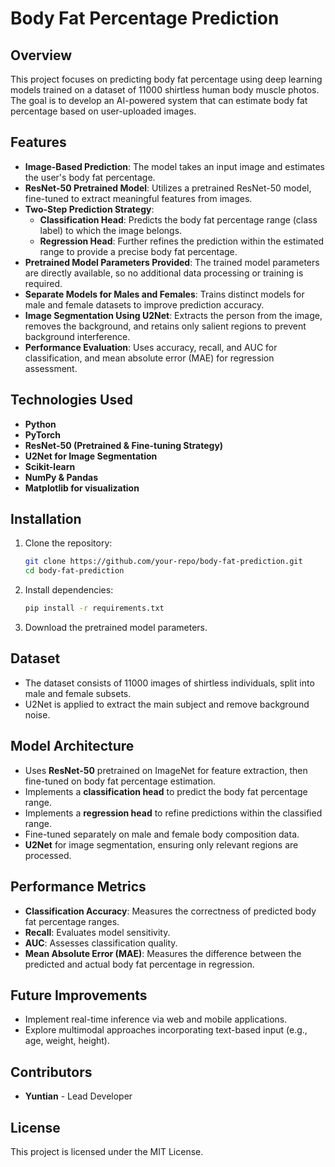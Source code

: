 # Body Fat Percentage Prediction

## Overview

This project focuses on predicting body fat percentage using deep learning models trained on a dataset of 11000 shirtless human body muscle photos. The goal is to develop an AI-powered system that can estimate body fat percentage based on user-uploaded images.

## Features

- **Image-Based Prediction**: The model takes an input image and estimates the user's body fat percentage.
- **ResNet-50 Pretrained Model**: Utilizes a pretrained ResNet-50 model, fine-tuned to extract meaningful features from images.
- **Two-Step Prediction Strategy**:
  - **Classification Head**: Predicts the body fat percentage range (class label) to which the image belongs.
  - **Regression Head**: Further refines the prediction within the estimated range to provide a precise body fat percentage.
- **Pretrained Model Parameters Provided**: The trained model parameters are directly available, so no additional data processing or training is required.
- **Separate Models for Males and Females**: Trains distinct models for male and female datasets to improve prediction accuracy.
- **Image Segmentation Using U2Net**: Extracts the person from the image, removes the background, and retains only salient regions to prevent background interference.
- **Performance Evaluation**: Uses accuracy, recall, and AUC for classification, and mean absolute error (MAE) for regression assessment.

## Technologies Used

- **Python**
- **PyTorch**
- **ResNet-50 (Pretrained & Fine-tuning Strategy)**
- **U2Net for Image Segmentation**
- **Scikit-learn**
- **NumPy & Pandas**
- **Matplotlib for visualization**

## Installation

1. Clone the repository:
   ```bash
   git clone https://github.com/your-repo/body-fat-prediction.git
   cd body-fat-prediction
   ```
2. Install dependencies:
   ```bash
   pip install -r requirements.txt
   ```
3. Download the pretrained model parameters.

## Dataset

- The dataset consists of 11000 images of shirtless individuals, split into male and female subsets.
- U2Net is applied to extract the main subject and remove background noise.

## Model Architecture

- Uses **ResNet-50** pretrained on ImageNet for feature extraction, then fine-tuned on body fat percentage estimation.
- Implements a **classification head** to predict the body fat percentage range.
- Implements a **regression head** to refine predictions within the classified range.
- Fine-tuned separately on male and female body composition data.
- **U2Net** for image segmentation, ensuring only relevant regions are processed.

## Performance Metrics

- **Classification Accuracy**: Measures the correctness of predicted body fat percentage ranges.
- **Recall**: Evaluates model sensitivity.
- **AUC**: Assesses classification quality.
- **Mean Absolute Error (MAE)**: Measures the difference between the predicted and actual body fat percentage in regression.

## Future Improvements

- Implement real-time inference via web and mobile applications.
- Explore multimodal approaches incorporating text-based input (e.g., age, weight, height).

## Contributors

- **Yuntian** - Lead Developer

## License

This project is licensed under the MIT License.

